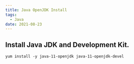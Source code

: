 ```yaml
---
title: Java OpenJDK Install
tags:
  - Java
date: 2021-08-23
---
```


## Install Java JDK and Development Kit.
```
yum install -y java-11-openjdk java-11-openjdk-devel
```

<!-- more -->
